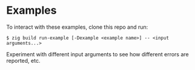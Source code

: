 # Examples

To interact with these examples, clone this repo and run:

```
$ zig build run-example [-Dexample <example name>] -- <input arguments...>
```

Experiment with different input arguments to see how different errors are reported, etc.
